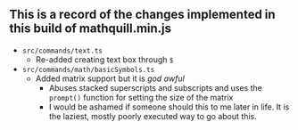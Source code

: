 ## This is a record of the changes implemented in this build of mathquill.min.js 
- `src/commands/text.ts` 
    - Re-added creating text box through `$`
- `src/commands/math/basicSymbols.ts`
   - Added matrix support but it is _god awful_
        - Abuses stacked superscripts and subscripts and uses the `prompt()` function for setting the size of the matrix 
        - I would be ashamed if someone should this to me later in life. It is the laziest, mostly poorly executed way to go about this.
